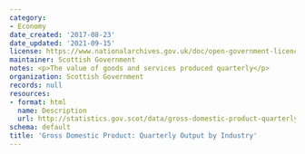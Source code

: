 ```yaml
---
category:
- Economy
date_created: '2017-08-23'
date_updated: '2021-09-15'
license: https://www.nationalarchives.gov.uk/doc/open-government-licence/version/3/
maintainer: Scottish Government
notes: <p>The value of goods and services produced quarterly</p>
organization: Scottish Government
records: null
resources:
- format: html
  name: Description
  url: http://statistics.gov.scot/data/gross-domestic-product-quarterly-output-by-industry
schema: default
title: 'Gross Domestic Product: Quarterly Output by Industry'
---
```

